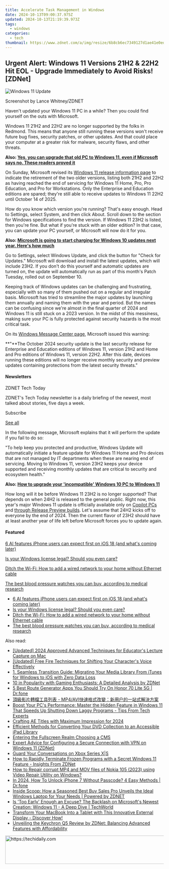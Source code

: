 ```yaml
---
title: Accelerate Task Management in Windows
date: 2024-10-13T09:00:37.975Z
updated: 2024-10-13T21:19:39.973Z
tags:
  - windows
categories:
  - tech
thumbnail: https://www.zdnet.com/a/img/resize/6b8cb6ec7349127d1ae41e0ed6068019885e10a3/2024/09/01/0573f996-6286-4997-b56a-d9f1546a7c8d/gettyimages-2161593562.jpg?width=170&height=96&fit=crop&auto=webp
---
```


## Urgent Alert: Windows 11 Versions 21H2 & 22H2 Hit EOL - Upgrade Immediately to Avoid Risks![ZDNet]

![Windows 11 Update](https://www.zdnet.com/a/img/resize/a3d7f6204a4a80c657ff5a478fcd7dde3d2564e1/2024/09/11/b679a3e9-5816-4292-8618-8cad24cce468/figure-top-update-your-windows-11-pc-to-version-23h2-or-else.jpg?auto=webp&width=1280)

Screenshot by Lance Whitney/ZDNET

Haven't updated your Windows 11 PC in a while? Then you could find yourself on the outs with Microsoft. 

Windows 11 21H2 and 22H2 are no longer supported by the folks in Redmond. This means that anyone still running these versions won't receive future bug fixes, security patches, or other updates. And that could place your computer at a greater risk for malware, security flaws, and other threats.

**Also: [Yes, you can upgrade that old PC to Windows 11, even if Microsoft says no. These readers proved it](https://www.zdnet.com/article/yes-you-can-upgrade-that-old-pc-to-windows-11-even-if-microsoft-says-no-these-readers-proved-it/)**

On Sunday, Microsoft revised its [Windows 11 release information page](https://learn.microsoft.com/en-us/windows/release-health/windows11-release-information) to indicate the retirement of the two older versions, listing both 21H2 and 22H2 as having reached the end of servicing for Windows 11 Home, Pro, Pro Education, and Pro for Workstations. Only the Enterprise and Education editions are spared; they're still able to receive updates to Windows 11 22H2 until October 14 of 2025.

How do you know which version you're running? That's easy enough. Head to Settings, select System, and then click About. Scroll down to the section for Windows specifications to find the version. If Windows 11 23H2 is listed, then you're fine. But what if you're stuck with an older edition? In that case, you can update your PC yourself, or Microsoft will now do it for you.

**Also: [Microsoft is going to start charging for Windows 10 updates next year. Here's how much](https://www.zdnet.com/article/microsoft-is-going-to-start-charging-for-windows-10-updates-next-year-heres-how-much/)**

Go to Settings, select Windows Update, and click the button for "Check for Updates." Microsoft will download and install the latest updates, which will include 23H2\. If you don't do this yourself and automatic updates are turned on, the update will automatically run as part of this month's Patch Tuesday, rolled out on September 10.

Keeping track of Windows updates can be challenging and frustrating, especially with so many of them pushed out on a regular and irregular basis. Microsoft has tried to streamline the major updates by launching them annually and naming them with the year and period. But the names can be confusing since we're almost in the final quarter of 2024 and Windows 11 is still stuck on a 2023 version. In the midst of this messiness, making sure your PC is fully protected against security hazards is the most critical task.

On its [Windows Message Center page](https://learn.microsoft.com/en-us/windows/release-health/windows-message-center), Microsoft issued this warning:

**"**The October 2024 security update is the last security release for Enterprise and Education editions of Windows 11, version 21H2 and Home and Pro editions of Windows 11, version 22H2\. After this date, devices running these editions will no longer receive monthly security and preview updates containing protections from the latest security threats."

#### Newsletters

ZDNET Tech Today

ZDNET's Tech Today newsletter is a daily briefing of the newest, most talked about stories, five days a week.

 Subscribe

[See all](https://www.zdnet.com/newsletters/)

In the following message, Microsoft explains that it will perform the update if you fail to do so:

"To help keep you protected and productive, Windows Update will automatically initiate a feature update for Windows 11 Home and Pro devices that are not managed by IT departments when these are nearing end of servicing. Moving to Windows 11, version 23H2 keeps your device supported and receiving monthly updates that are critical to security and ecosystem health."

**Also: [How to upgrade your 'incompatible' Windows 10 PC to Windows 11](https://www.zdnet.com/article/how-to-upgrade-your-incompatible-windows-10-pc-to-windows-11/)**

How long will it be before Windows 11 23H2 is no longer supported? That depends on when 24H2 is released to the general public. Right now, this year's major Windows 11 update is officially available only on [Copilot PCs](https://support.microsoft.com/en-us/topic/kb5043950-windows-11-version-24h2-support-2fd719b6-8c26-469f-99fe-832eb1b702d7) and [through Release Preview builds](https://blogs.windows.com/windows-insider/2024/05/22/releasing-windows-11-version-24h2-to-the-release-preview-channel/). Let's assume that 24H2 kicks off to everyone by the end of 2024\. Then the current flavor of 23H2 should have at least another year of life left before Microsoft forces you to update again.

#### Featured

[6 AI features iPhone users can expect first on iOS 18 (and what's coming later)](https://www.zdnet.com/article/6-ai-features-iphone-users-can-expect-first-on-ios-18-and-whats-coming-later/ "6 AI features iPhone users can expect first on iOS 18 (and what's coming later)")

[Is your Windows license legal? Should you even care?](https://www.zdnet.com/article/is-your-windows-license-legal-should-you-even-care/ "Is your Windows license legal? Should you even care?")

[Ditch the Wi-Fi: How to add a wired network to your home without Ethernet cable](https://www.zdnet.com/article/ditch-the-wi-fi-how-to-add-a-wired-network-to-your-home-without-ethernet-cable/ "Ditch the Wi-Fi: How to add a wired network to your home without Ethernet cable")

[The best blood pressure watches you can buy, according to medical research](https://www.zdnet.com/article/best-blood-pressure-watch/ "The best blood pressure watches you can buy, according to medical research")

* [6 AI features iPhone users can expect first on iOS 18 (and what's coming later)](https://www.zdnet.com/article/6-ai-features-iphone-users-can-expect-first-on-ios-18-and-whats-coming-later/ "6 AI features iPhone users can expect first on iOS 18 (and what's coming later)")
* [Is your Windows license legal? Should you even care?](https://www.zdnet.com/article/is-your-windows-license-legal-should-you-even-care/ "Is your Windows license legal? Should you even care?")
* [Ditch the Wi-Fi: How to add a wired network to your home without Ethernet cable](https://www.zdnet.com/article/ditch-the-wi-fi-how-to-add-a-wired-network-to-your-home-without-ethernet-cable/ "Ditch the Wi-Fi: How to add a wired network to your home without Ethernet cable")
* [The best blood pressure watches you can buy, according to medical research](https://www.zdnet.com/article/best-blood-pressure-watch/ "The best blood pressure watches you can buy, according to medical research")

<ins class="adsbygoogle"
     style="display:block"
     data-ad-format="autorelaxed"
     data-ad-client="ca-pub-7571918770474297"
     data-ad-slot="1223367746"></ins>

<ins class="adsbygoogle"
     style="display:block"
     data-ad-client="ca-pub-7571918770474297"
     data-ad-slot="8358498916"
     data-ad-format="auto"
     data-full-width-responsive="true"></ins>

<span class="atpl-alsoreadstyle">Also read:</span>
<div><ul>
<li><a href="https://digital-screen-recording.techidaily.com/updated-2024-approved-advanced-techniques-for-educators-lecture-capture-on-mac/"><u>[Updated] 2024 Approved Advanced Techniques for Educator's Lecture Capture on Mac</u></a></li>
<li><a href="https://some-techniques.techidaily.com/updated-free-fire-techniques-for-shifting-your-characters-voice-effectively/"><u>[Updated] Free Fire Techniques for Shifting Your Character's Voice Effectively</u></a></li>
<li><a href="https://win-cheats.techidaily.com/1-seamless-transition-guide-migrating-your-media-library-from-itunes-for-windows-to-ios-with-zero-data-loss/"><u>1. Seamless Transition Guide: Migrating Your Media Library From iTunes for Windows to iOS with Zero Data Loss</u></a></li>
<li><a href="https://win-cheats.techidaily.com/10-in-popularity-with-gaming-enthusiasts-a-detailed-analysis-by-zdnet/"><u>10 in Popularity with Gaming Enthusiasts: A Detailed Analysis by ZDNet</u></a></li>
<li><a href="https://location-fake.techidaily.com/5-best-route-generator-apps-you-should-try-on-honor-70-lite-5g-drfone-by-drfone-virtual-android/"><u>5 Best Route Generator Apps You Should Try On Honor 70 Lite 5G | Dr.fone</u></a></li>
<li><a href="https://blog-min.techidaily.com/mp4avi/"><u>頂級影片轉檔工具列表 - MP4/AVI快速格式改變：新用户的一站式解決方案</u></a></li>
<li><a href="https://win-cheats.techidaily.com/boost-your-pcs-performance-master-the-hidden-feature-in-windows-11-that-speeds-up-shutting-down-laggy-programs-tips-from-tech-experts/"><u>Boost Your PC's Performance: Master the Hidden Feature in Windows 11 That Speeds Up Shutting Down Laggy Programs - Tips From Tech Experts</u></a></li>
<li><a href="https://extra-information.techidaily.com/crafting-ae-titles-with-maximum-impression-for-2024/"><u>Crafting AE Titles with Maximum Impression for 2024</u></a></li>
<li><a href="https://win-howtos.techidaily.com/efficient-methods-for-converting-your-dvd-collection-to-an-accessible-ipad-library/"><u>Efficient Methods for Converting Your DVD Collection to an Accessible iPad Library</u></a></li>
<li><a href="https://youtube-sure.techidaily.com/ing-the-fullscreen-realm-choosing-a-cms/"><u>Entering the Fullscreen Realm Choosing a CMS</u></a></li>
<li><a href="https://win-cheats.techidaily.com/expert-advice-for-configuring-a-secure-connection-with-vpn-on-windows-11-zdnet/"><u>Expert Advice for Configuring a Secure Connection with VPN on Windows 11 (ZDNet)</u></a></li>
<li><a href="https://games-able.techidaily.com/guard-your-conversations-on-xbox-series-xs/"><u>Guard Your Conversations on Xbox Series X|S</u></a></li>
<li><a href="https://win-cheats.techidaily.com/how-to-rapidly-terminate-frozen-programs-with-a-secret-windows-11-feature-insights-from-zdnet/"><u>How to Rapidly Terminate Frozen Programs with a Secret Windows 11 Feature - Insights From ZDNet</u></a></li>
<li><a href="https://blog-min.techidaily.com/how-to-repair-corrupt-mp4-and-mov-files-of-nokia-105-2023-using-video-repair-utility-on-windows-by-stellar-video-repair-mobile-video-repair/"><u>How to Repair corrupt MP4 and MOV files of Nokia 105 (2023) using Video Repair Utility on Windows? </u></a></li>
<li><a href="https://iphone-unlock.techidaily.com/in-2024-how-to-unlock-iphone-7-without-passcode-4-easy-methods-drfone-by-drfone-ios/"><u>In 2024, How To Unlock iPhone 7 Without Passcode? 4 Easy Methods | Dr.fone</u></a></li>
<li><a href="https://win-cheats.techidaily.com/inside-scoop-how-a-seasoned-best-buy-sales-pro-unveils-the-ideal-windows-laptop-for-your-needs-powered-by-zdnet/"><u>Inside Scoop: How a Seasoned Best Buy Sales Pro Unveils the Ideal Windows Laptop for Your Needs | Powered by ZDNET</u></a></li>
<li><a href="https://win-cheats.techidaily.com/is-too-early-enough-an-excuse-the-backlash-on-microsofts-newest-creation-windows-11-a-deep-dive-techworld/"><u>Is 'Too Early' Enough an Excuse? The Backlash on Microsoft's Newest Creation: Windows 11 - A Deep Dive | TechWorld</u></a></li>
<li><a href="https://win-cheats.techidaily.com/transform-your-macbook-into-a-tablet-with-this-innovative-external-display-discover-how/"><u>Transform Your MacBook Into a Tablet with This Innovative External Display - Discover How!</u></a></li>
<li><a href="https://win-cheats.techidaily.com/unveiling-the-keychron-q5-review-by-zdnet-balancing-advanced-features-with-affordability/"><u>Unveiling the Keychron Q5 Review by ZDNet: Balancing Advanced Features with Affordability</u></a></li>
</ul></div>

<!-- affiliate ads begin -->
<a href="https://appsumo.8odi.net/c/5597632/2151890/7443" target="_top" id="2151890">
  <img src="//a.impactradius-go.com/display-ad/7443-2151890" border="0" alt="https://techidaily.com" width="728" height="90"/>
</a>
<img height="0" width="0" src="https://appsumo.8odi.net/i/5597632/2151890/7443" style="position:absolute;visibility:hidden;" border="0" />
<!-- affiliate ads end -->

